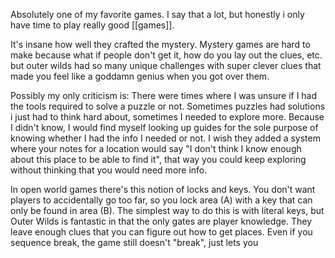 Absolutely one of my favorite games. I say that a lot, but honestly i only have time to play really good [[games]]. 

It's insane how well they crafted the mystery. Mystery games are hard to make because what if people don't get it, how do you lay out the clues, etc. but outer wilds had so many unique challenges with super clever clues that made you feel like a goddamn genius when you got over them. 

Possibly my only criticism is: There were times where I was unsure if I had the tools required to solve a puzzle or not. Sometimes puzzles had solutions i just had to think hard about, sometimes I needed to explore more. Because I didn't know, I would find myself looking up guides for the sole purpose of knowing whether I had the info I needed or not. I wish they added a system where your notes for a location would say "I don't think I know enough about this place to be able to find it", that way you could keep exploring without thinking that you would need more info.

In open world games there's this notion of locks and keys. You don't want players to accidentally go too far, so you lock area (A) with a key that can only be found in area (B). The simplest way to do this is with literal keys, but Outer Wilds is fantastic in that the only gates are player knowledge. They leave enough clues that you can figure out how to get places. Even if you sequence break, the game still doesn't "break", just lets you
